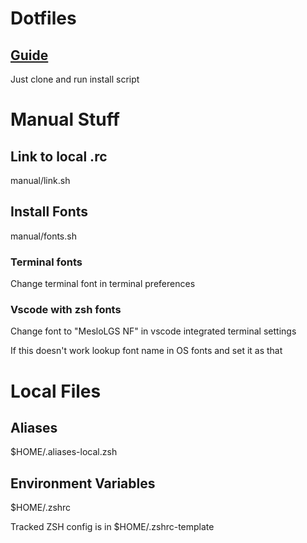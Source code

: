 # Dotfiles

## [Guide](https://github.com/anishathalye/dotbot)

Just clone and run install script

# Manual Stuff

## Link to local .rc

manual/link.sh

## Install Fonts

manual/fonts.sh

### Terminal fonts
Change terminal font in terminal preferences

### Vscode with zsh fonts
Change font to "MesloLGS NF" in vscode integrated terminal settings

If this doesn't work lookup font name in OS fonts and set it as that

# Local Files

## Aliases

$HOME/.aliases-local.zsh

## Environment Variables

$HOME/.zshrc

Tracked ZSH config is in $HOME/.zshrc-template

